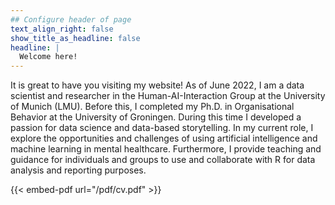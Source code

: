 ```yaml
---
## Configure header of page
text_align_right: false
show_title_as_headline: false
headline: |
  Welcome here!
---
```


<!-- this is a subheadline -->
It is great to have you visiting my website! As of June 2022, I am a data scientist and researcher in the Human-AI-Interaction Group at the University of Munich (LMU). Before this, I completed my Ph.D. in Organisational Behavior at the University of Groningen. During this time I developed a passion for data science and data-based storytelling. In my current role, I explore the opportunities and challenges of using artificial intelligence and machine learning in mental healthcare. Furthermore, I provide teaching and guidance for individuals and groups to use and collaborate with R for data analysis and reporting purposes.

{{< embed-pdf url="/pdf/cv.pdf" >}}
